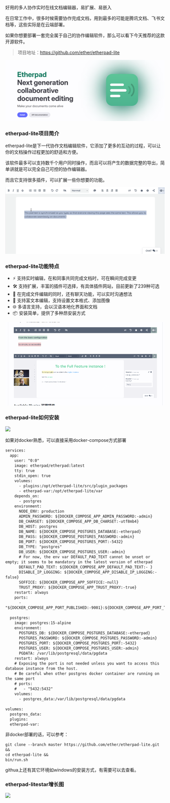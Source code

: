 好用的多人协作实时在线文档编辑器，易扩展、易嵌入

在日常工作中，很多时候需要协作完成文档，用到最多的可能是腾讯文档、飞书文档等，这些实际是在云端部署。

如果你想要部署一套完全属于自己的协作编辑软件，那么可以看下今天推荐的这款开源软件。

>项目地址：https://github.com/ether/etherpad-lite 


![etherpad](image.png)

### etherpad-lite项目简介

etherpad-lite是下一代协作文档编辑软件，它添加了更多的互动的过程，可以让你的文档操作过程更加的舒适和方便。

该软件最多可以支持数千个用户同时操作，而且可以将产生的数据完整的导出，简单讲就是可以完全自己可控的协作编辑器。

而且它支持很多插件，可以扩展一些你想要的功能。

![demo](etherpad_demo.gif)


### etherpad-lite功能特点

- ⚡️ 支持实时编辑，在和同事共同完成文档时，可在瞬间完成变更
- 🛠️ 支持扩展，丰富的插件可选择，有具体插件网站，目前更新了239种可选
- 💬 在完成文件编辑的同时，还有聊天功能，可以实时沟通想法
- 📝 支持富文本编辑，支持设置文本格式、添加图像
- 🌐 多语言支持，会以汉语本地化界面和文档
- 📦 安装简单，提供了多种昂安装方式 

![插件](image-1.png)

### etherpad-lite如何安装

 ![](https://img.shields.io/github/downloads/ether/etherpad-lite/total?style=flat-square)

如果对docker熟悉，可以直接采用docker-compose方式部署

```
services:
  app:
    user: "0:0"
    image: etherpad/etherpad:latest
    tty: true
    stdin_open: true
    volumes:
      - plugins:/opt/etherpad-lite/src/plugin_packages
      - etherpad-var:/opt/etherpad-lite/var
    depends_on:
      - postgres
    environment:
      NODE_ENV: production
      ADMIN_PASSWORD: ${DOCKER_COMPOSE_APP_ADMIN_PASSWORD:-admin}
      DB_CHARSET: ${DOCKER_COMPOSE_APP_DB_CHARSET:-utf8mb4}
      DB_HOST: postgres
      DB_NAME: ${DOCKER_COMPOSE_POSTGRES_DATABASE:-etherpad}
      DB_PASS: ${DOCKER_COMPOSE_POSTGRES_PASSWORD:-admin}
      DB_PORT: ${DOCKER_COMPOSE_POSTGRES_PORT:-5432}
      DB_TYPE: "postgres"
      DB_USER: ${DOCKER_COMPOSE_POSTGRES_USER:-admin}
      # For now, the env var DEFAULT_PAD_TEXT cannot be unset or empty; it seems to be mandatory in the latest version of etherpad
      DEFAULT_PAD_TEXT: ${DOCKER_COMPOSE_APP_DEFAULT_PAD_TEXT:- }
      DISABLE_IP_LOGGING: ${DOCKER_COMPOSE_APP_DISABLE_IP_LOGGING:-false}
      SOFFICE: ${DOCKER_COMPOSE_APP_SOFFICE:-null}
      TRUST_PROXY: ${DOCKER_COMPOSE_APP_TRUST_PROXY:-true}
    restart: always
    ports:
      - "${DOCKER_COMPOSE_APP_PORT_PUBLISHED:-9001}:${DOCKER_COMPOSE_APP_PORT_TARGET:-9001}"

  postgres:
    image: postgres:15-alpine
    environment:
      POSTGRES_DB: ${DOCKER_COMPOSE_POSTGRES_DATABASE:-etherpad}
      POSTGRES_PASSWORD: ${DOCKER_COMPOSE_POSTGRES_PASSWORD:-admin}
      POSTGRES_PORT: ${DOCKER_COMPOSE_POSTGRES_PORT:-5432}
      POSTGRES_USER: ${DOCKER_COMPOSE_POSTGRES_USER:-admin}
      PGDATA: /var/lib/postgresql/data/pgdata
    restart: always
    # Exposing the port is not needed unless you want to access this database instance from the host.
    # Be careful when other postgres docker container are running on the same port
    # ports:
    #   - "5432:5432"
    volumes:
      - postgres_data:/var/lib/postgresql/data/pgdata

volumes:
  postgres_data:
  plugins:
  etherpad-var:
```

非docker部署的话，可以参考：
```
git clone --branch master https://github.com/ether/etherpad-lite.git &&
cd etherpad-lite &&
bin/run.sh
```
githua上还有其它环境如windows的安装方式，有需要可以去查看。



### etherpad-litestar增长图

 ![](https://img.shields.io/github/stars/ether/etherpad-lite?style=flat-square)